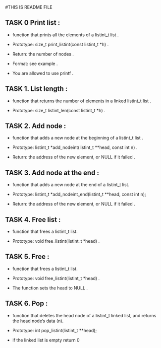 #THIS IS README FILE 


## TASK 0  Print list :

 - function that prints all the elements of a listint_t list .


 - Prototype: size_t print_listint(const listint_t *h) .
 - Return: the number of nodes .
 - Format: see example .
 - You are allowed to use printf .

## TASK 1. List length :


 - function that returns the number of elements in a linked listint_t list .


 - Prototype: size_t listint_len(const listint_t *h) .

## TASK 2. Add node :

 - function that adds a new node at the beginning of a listint_t list .


 - Prototype: listint_t *add_nodeint(listint_t **head, const int n) .
 - Return: the address of the new element, or NULL if it failed .


## TASK 3. Add node at the end :


 -  function that adds a new node at the end of a listint_t list.

 - Prototype: listint_t *add_nodeint_end(listint_t **head, const int n);
 - Return: the address of the new element, or NULL if it failed .


## TASK 4. Free list :


 -  function that frees a listint_t list.

 - Prototype: void free_listint(listint_t *head) .




## TASK 5. Free :


 -  function that frees a listint_t list.

 - Prototype: void free_listint(listint_t *head) .

 - The function sets the head to NULL .


## TASK 6. Pop :


 - function that deletes the head node of a listint_t linked list, and returns the head node’s data (n).

 - Prototype: int pop_listint(listint_t **head);
 
 - if the linked list is empty return 0
